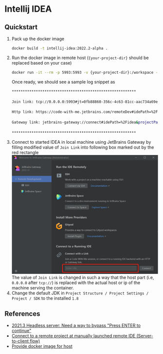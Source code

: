 # Intellij IDEA

## Quickstart

1. Pack up the docker image
    ```bash
    docker build -t intellij-idea:2022.2-alpha .
    ```
1. Run the docker image in remote host (`{your-project-dir}` should be replaced based on your case)
    ```bash
    docker run -it --rm -p 5993:5993 -v {your-project-dir}:/workspace --name idea intellij-idea:2022.2-alpha
    ```
    Once ready, we should see a sample log snippet as
    ```bash
    *********************************************************

    Join link: tcp://0.0.0.0:5993#jt=0fb88860-356c-4c63-81cc-aac734a69eea&p=IU&fp=E43B29199F09AEC89BE39A058A72E456E8B2D1C5A629192CE0D68E81C466BF05&cb=221.5921.22&jb=11_0_15b2043.56

    Http link: https://code-with-me.jetbrains.com/remoteDev#idePath=%2Fidea&projectPath=%2Fworkspace&host=18eacf969ab1&port=22&user=root&type=ssh&deploy=false

    Gateway link: jetbrains-gateway://connect#idePath=%2Fidea&projectPath=%2Fworkspace&host=18eacf969ab1&port=22&user=root&type=ssh&deploy=false

    *********************************************************
    ```
1. Connect to started IDEA in local machine using JetBrains Gateway by filling modified value of `Join Link` into
   following box marked out by the red rectangle
   ![textbox for entering Join Link](./images/remote-dev-panel.png)  
   The value of `Join Link` is changed in such a way that the host part (i.e, `0.0.0.0` after `tcp://`) is replaced
   with the actual host or ip of the machine serving the container.
1. Change the default JDK in `Project Structure / Project Settings / Project / SDK` to the installed `1.8`

## References
- [2021.3 Headless server: Need a way to bypass "Press ENTER to continue"](https://youtrack.jetbrains.com/issue/GTW-936/20213-Headless-server-Need-a-way-to-bypass-Press-ENTER-to-continue)
- [Connect to a remote project at manually launched remote IDE (Server-to-client flow)](https://www.jetbrains.com/help/idea/2022.2/remote-development-a.html#use_idea)
- [Provide docker image for host](https://youtrack.jetbrains.com/issue/GTW-780/Provide-docker-image-for-host)
